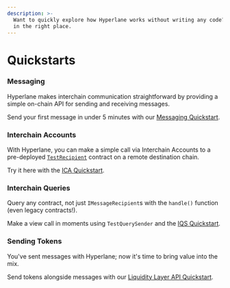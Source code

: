 ```yaml
---
description: >-
  Want to quickly explore how Hyperlane works without writing any code? You're
  in the right place.
---
```


# Quickstarts

### Messaging&#x20;

Hyperlane makes interchain communication straightforward by providing a simple on-chain API for sending and receiving messages.

Send your first message in under 5 minutes with our [Messaging Quickstart](messaging-api/quickstart-tutorial.md).

### Interchain Accounts

With Hyperlane, you can make a simple call via Interchain Accounts to a pre-deployed [`TestRecipient`](https://github.com/hyperlane-xyz/hyperlane-monorepo/blob/main/solidity/core/contracts/test/TestRecipient.sol) contract on a remote destination chain.&#x20;

Try it here with the [ICA Quickstart](send/quickstart-tutorial.md).

### Interchain Queries

Query any contract, not just `IMessageRecipient`s with the `handle()` function (even legacy contracts!).&#x20;

Make a view call in moments using `TestQuerySender` and the [IQS Quickstart](query/quickstart-tutorial.md).

### Sending Tokens

You've sent messages with Hyperlane; now it's time to bring value into the mix.&#x20;

Send tokens alongside messages with our [Liquidity Layer API Quickstart](token-bridge-api/quickstart-tutorial.md).

